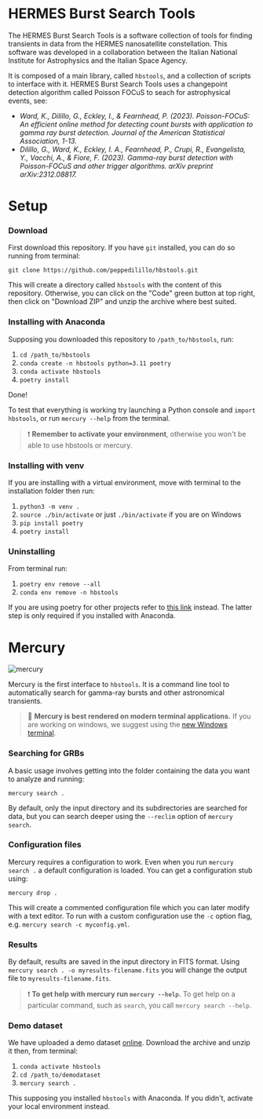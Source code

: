 # HERMES Burst Search Tools
The HERMES Burst Search Tools is a software collection of tools for finding transients
in data from the HERMES nanosatellite constellation. This software was developed in a collaboration between
the Italian National Institute for Astrophysics and the Italian Space Agency.

It is composed of a main library, called `hbstools`, and a collection of scripts to interface with it.
HERMES Burst Search Tools uses a changepoint detection algorithm called Poisson FOCuS to seach for astrophysical events, see:

* _Ward, K., Dilillo, G., Eckley, I., & Fearnhead, P. (2023). Poisson-FOCuS: An efficient online method for detecting count bursts with application to gamma ray burst detection. Journal of the American Statistical Association, 1-13._
* _Dilillo, G., Ward, K., Eckley, I. A., Fearnhead, P., Crupi, R., Evangelista, Y., Vacchi, A., & Fiore, F. (2023). Gamma-ray burst detection with Poisson-FOCuS and other trigger algorithms. arXiv preprint arXiv:2312.08817._


# Setup
### Download
First download this repository. 
If you have `git` installed, you can do so running from terminal:

`git clone https://github.com/peppedilillo/hbstools.git`

This will create a directory called `hbstools` with the content of this repository.
Otherwise, you can click on the "Code" green button at top right, then click on "Download ZIP" and unzip the archive where best suited.

### Installing with Anaconda
Supposing you downloaded this repository to `/path_to/hbstools`, run:

1. `cd /path_to/hbstools`
2. `conda create -n hbstools python=3.11 poetry`
3. `conda activate hbstools`
4. `poetry install`

Done!

To test that everything is working try launching a Python console and `import hbstools`, or
run `mercury --help` from the terminal.

> ❗ **Remember to activate your environment**, otherwise you won't be able to use hbstools or mercury.

### Installing with venv
If you are installing with a virtual environment, move with terminal to the installation folder then run:

1. `python3 -m venv .`
2. `source ./bin/activate` or just `./bin/activate` if you are on Windows
3. `pip install poetry`
4. `poetry install`

### Uninstalling
From terminal run:

1. `poetry env remove --all`
2. `conda env remove -n hbstools`

If you are using poetry for other projects refer to [this link](https://python-poetry.org/docs/managing-environments/#deleting-the-environments) instead.
The latter step is only required if you installed with Anaconda.


# Mercury
![mercury](assets/mercury-gif/mercury.gif)

Mercury is the first interface to `hbstools`. 
It is a command line tool to automatically search for gamma-ray bursts and other astronomical transients. 

> 💅 **Mercury is best rendered on modern terminal applications.**
> If you are working on windows, we suggest using the [new Windows terminal](https://apps.microsoft.com/store/detail/windows-terminal/9N0DX20HK701).

### Searching for GRBs
A basic usage involves getting into the folder containing the data you want to analyze and running:

```mercury search .```

By default, only the input directory and its subdirectories are searched for data, but you can search deeper using the
`--reclim` option of `mercury search`.

### Configuration files
Mercury requires a configuration to work. Even when you run  `mercury search .` a default configuration is loaded.
You can get a configuration stub using:

```mercury drop .```

This will create a commented configuration file which you can later modify with a text editor. 
To run with a custom configuration use the `-c` option flag, e.g. `mercury search -c myconfig.yml`.

### Results
By default, results are saved in the input directory in FITS format.
Using `mercury search . -o myresults-filename.fits` you will change the output file to `myresults-filename.fits`.

> ❗ **To get help with mercury run `mercury --help`.**
> To get help on a particular command, such as `search`, you call `mercury search --help`.

### Demo dataset
We have uploaded a demo dataset [online](https://drive.google.com/file/d/1kC473-QQsLWrClxKRHT8JJCIJr_KO_4_/view?usp=sharing).
Download the archive and unzip it then, from terminal:

1. `conda activate hbstools`
2. `cd /path_to/demodataset`
3. `mercury search .`

This supposing you installed `hbstools` with Anaconda. 
If you didn't, activate your local environment instead.
